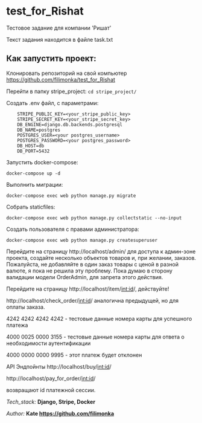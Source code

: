 # test_for_Rishat
Тестовое задание для компании 'Ришат'

Текст задания находится в файле task.txt

## Как запустить проект:
Клонировать репозиторий на свой компьютер
https://github.com/filimonka/test_for_Rishat

Перейти в папку stripe_project:
```cd stripe_project/```

Создать .env файл, с параметрами:
``` 
    STRIPE_PUBLIC_KEY=<your_stripe_public_key>
    STRIPE_SECRET_KEY=<your_stripe_secret_key>
    DB_ENGINE=django.db.backends.postgresql
    DB_NAME=postgres
    POSTGRES_USER=<your postgres_username>
    POSTGRES_PASSWORD=<your postgres_password>
    DB_HOST=db
    DB_PORT=5432
```
Запустить docker-compose:

```docker-compose up -d```

Выполнить миграции:

```docker-compose exec web python manage.py migrate```

Собрать staticfiles:

```docker-compose exec web python manage.py collectstatic --no-input```

Создать пользователя с правами администратора:

```docker-compose exec web python manage.py createsuperuser```

Перейдите на страницу http://localhost/admin/ для доступа к админ-зоне проекта,
создайте несколько объектов товаров и, при желании, заказов. 
Пожалуйста, не добавляйте в один заказ товары с ценой в разной валюте, я пока не решила эту проблему. 
Пока думаю в сторону валидации модели OrderAdmin, для запрета этого действия.

Перейдите на страницу http://localhost/item/<int:id>/, действуйте!

http://localhost/check_order/<int:id>/ аналогична предыдущей, но для оплаты заказа.

4242 4242 4242 4242 - тестовые данные номера карты для успешного платежа

4000 0025 0000 3155 - тестовые данные номера карты для ответа о необходимости аутентификации

4000 0000 0000 9995 - этот платеж будет отклонен

API Эндпойнты 
http://localhost/buy/<int:id>/ 

http://localhost/pay_for_order/<int:id>/ 

возвращают id платежной сессии.

_Tech_stack:_
__Django, Stripe, Docker__


_Author:_
__Kate https://github.com/filimonka__
